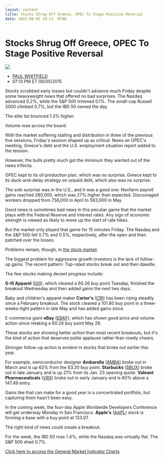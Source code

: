 ```yaml
---
layout: content
title: Stocks Shrug Off Greece, OPEC To Stage Positive Reversal
date: 2015-06-05 19:13 -0700
---
```



Stocks Shrug Off Greece, OPEC To Stage Positive Reversal
=========================================================


![](https://www.investors.com/wp-content/uploads/ibd-migrated-images/MPv_150608_635691146644648629.png)

* [PAUL WHITFIELD](https://www.investors.com/author/whitfieldp/ "Posts by PAUL WHITFIELD")
* 07:13 PM ET 06/05/2015




Stocks scrubbed early losses but couldn't advance much Friday despite some heavyweight news that offered no bad surprises. The Nasdaq advanced 0.2%, while the S&P 500 trimmed 0.1%. The small-cap Russell 2000 climbed 0.7%, but the IBD 50 owned the day.

  

The elite list bounced 1.3% higher.

  

Volume rose across the board.

  

With the market suffering stalling and distribution in three of the previous five sessions, Friday's session shaped up as critical. News on OPEC's meeting, Greece's debt and the U.S. employment situation report added to the tension.

  

However, the bulls pretty much got the minimum they wanted out of the news trifecta.

  

OPEC kept to its oil production plan, which was no surprise. Greece kept to its duck-and-delay strategy on unpaid debt, which also was no surprise.

  

The sole surprise was in the U.S., and it was a good one. Nonfarm payroll gains reached 280,000, which was 27% higher than expected. Discouraged workers dropped from 756,000 in April to 563,000 in May.

  

Good news is sometimes bad news in this peculiar game that the market plays with the Federal Reserve and interest rates. Any sign of economic strength is viewed as likely to move up the start of rate hikes.

  

But the market only played that game for 15 minutes Friday. The Nasdaq and the S&P 500 fell 0.7% and 0.5%, respectively, after the open and then patched over the losses.

  

Problems remain, though, in [the stock market](https://www.investors.com/stock-market-today).

  

The biggest problem for aggressive growth investors is the lack of follow-up gains. The recent pattern: Top-rated stocks break out and then dawdle.

  

The few stocks making decent progress include:

  

**G-III Apparel** ([GIII](https://research.investors.com/quote.aspx?symbol=GIII)), which cleared a 60.26 buy point Tuesday, finished the breakout Wednesday and then added gains the next two days.

  

Baby and children's apparel maker **Carter's** ([CRI](https://research.investors.com/quote.aspx?symbol=CRI)) has been rising steadily since a February breakout. The stock cleared a 101.80 buy point in a three-weeks-tight pattern in late May and has added gains since.

  

E-commerce giant **eBay** ([EBAY](https://research.investors.com/quote.aspx?symbol=EBAY)), which has shown good price and volume action since retaking a 60.24 buy point May 28.

  

These stocks are showing better action than most recent breakouts, but it's the kind of action that deserves polite applause rather than rowdy cheers.

  

Stronger follow-up action is evident in stocks that broke out earlier this year.

  

For example, semiconductor designer **Ambarella** ([AMBA](https://research.investors.com/quote.aspx?symbol=AMBA)) broke out in March and is up 63% from the 63.30 buy point. **Starbucks** ([SBUX](https://research.investors.com/quote.aspx?symbol=SBUX)) broke out in late January and is up 21% from its Jan. 23 opening quote. **Valeant Pharmaceuticals** ([VRX](https://research.investors.com/quote.aspx?symbol=VRX)) broke out in early January and is 60% above a 147.49 entry.

  

Gains like that can make for a good year in a concentrated portfolio, but capturing them hasn't been easy.

  

In the coming week, the four-day Apple Worldwide Developers Conference will get underway Monday in San Francisco. **Apple's** ([AAPL](https://research.investors.com/quote.aspx?symbol=AAPL)) stock is forming a base with a buy point at 133.07.

  

The right kind of news could create a breakout.

  

For the week, the IBD 50 rose 1.4%, while the Nasdaq was virtually flat. The S&P 500 shed 0.7%.

  

[Click here to access the General Market Indicator Charts](https://www.investors.com/pdf/GMI_060815.pdf).




